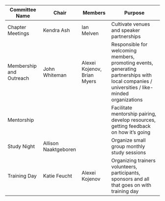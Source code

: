 | Committee Name | Chair | Members | Purpose |
| -------------- | ----- | ------- | ------- |
| Chapter Meetings | Kendra Ash | Ian Melven | Cultivate venues and speaker partnerships |
| Membership and Outreach | John Whiteman | Alexei Kojenov, Brian Myers | Responsible for welcoming members, promoting events, generating partnerships with local companies / universities / like-minded organizations |
| Mentorship | | | Facilitate mentorship pairing, develop resources, getting feedback on how it’s going |
| Study Night | Allison Naaktgeboren | | Organize small group monthly study sessions |
| Training Day | Katie Feucht | Alexei Kojenov | Organizing trainers volunteers, participants, sponsors and all that goes on with training day |
